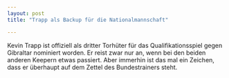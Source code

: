 ```yaml
---
layout: post
title: "Trapp als Backup für die Nationalmannschaft"

---
```


Kevin Trapp ist offiziell als dritter Torhüter für das Qualifikationsspiel gegen Gibraltar nominiert worden. Er reist zwar nur an, wenn bei den beiden anderen Keepern etwas passiert. Aber immerhin ist das mal ein Zeichen, dass er überhaupt auf dem Zettel des Bundestrainers steht.


